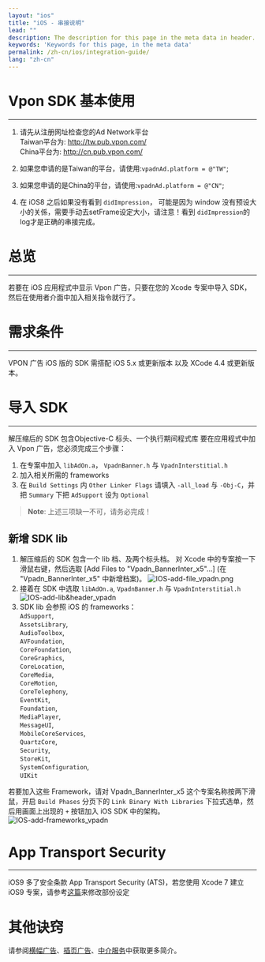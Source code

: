 ```yaml
---
layout: "ios"
title: "iOS - 串接说明"
lead: ""
description: The description for this page in the meta data in header.
keywords: 'Keywords for this page, in the meta data'
permalink: /zh-cn/ios/integration-guide/
lang: "zh-cn"
---
```

# Vpon SDK 基本使用
---
1. 请先从注册网址检查您的Ad Network平台<br>
Taiwan平台为: http://tw.pub.vpon.com/<br>
China平台为: http://cn.pub.vpon.com/<br>

2. 如果您申请的是Taiwan的平台，请使用:`vpadnAd.platform = @"TW"`;

3. 如果您申请的是China的平台，请使用:`vpadnAd.platform = @"CN"`;

4. 在 iOS8 之后如果没有看到 `didImpression`， 可能是因为 window 没有预设大小的关係，需要手动去setFrame设定大小，请注意！看到 `didImpression`的log才是正确的串接完成。

# 总览
---
若要在 iOS 应用程式中显示 Vpon 广告，只要在您的 Xcode 专案中导入 SDK，然后在使用者介面中加入相关指令就行了。

# 需求条件
---
VPON 广告 iOS 版的 SDK 需搭配 iOS 5.x 或更新版本 以及 XCode 4.4 或更新版本。

# 导入 SDK
---
解压缩后的 SDK 包含Objective-C 标头、一个执行期间程式库 要在应用程式中加入 Vpon 广告，您必须完成三个步骤：

1. 在专案中加入 `libAdOn.a`， `VpadnBanner.h` 与 `VpadnInterstitial.h`
2. 加入相关所需的 frameworks
3. 在 `Build Settings` 内 `Other Linker Flags` 请填入 `-all_load` 与 `-Obj-C`，并把 `Summary` 下把 `AdSupport` 设为 `Optional`
> **Note**: 上述三项缺一不可，请务必完成！

## 新增 SDK lib
1. 解压缩后的 SDK 包含一个 lib 档、及两个标头档。 对 Xcode 中的专案按一下滑鼠右键，然后选取 [Add Files to "Vpadn_BannerInter_x5"...] (在 "Vpadn_BannerInter_x5" 中新增档案)。
![IOS-add-file_vpadn.png]
2. 接着在 SDK 中选取 `libAdOn.a`, `VpadnBanner.h` 与 `VpadnInterstitial.h`
![IOS-add-lib&header_vpadn]
3. SDK lib 会参照 iOS 的 frameworks： <br  >
`AdSupport`, <br>
`AssetsLibrary`, <br>
`AudioToolbox`, <br>
`AVFoundation`, <br>
`CoreFoundation`, <br>
`CoreGraphics`, <br>
`CoreLocation`, <br>
`CoreMedia`, <br>
`CoreMotion`, <br>
`CoreTelephony`, <br>
`EventKit`, <br>
`Foundation`, <br>
`MediaPlayer`, <br>
`MessageUI`, <br>
`MobileCoreServices`, <br>
`QuartzCore`, <br>
`Security`, <br>
`StoreKit`, <br>
`SystemConfiguration`, <br>
`UIKit`

若要加入这些 Framework，请对 Vpadn_BannerInter_x5 这个专案名称按两下滑鼠，开启 `Build Phases` 分页下的 `Link Binary With Libraries` 下拉式选单，然后用画面上出现的 `+` 按钮加入 iOS SDK 中的架构。
![IOS-add-frameworks_vpadn]


# App Transport Security
---
iOS9 多了安全条款 App Transport Security (ATS)，若您使用 Xcode 7 建立 iOS9 专案，请参考[这篇]来修改部份设定

# 其他诀窍
请参阅[横幅广告](../banner)、[插页广告](../Interstitial)、[中介服务](../mediation)中获取更多简介。



[IOS-add-lib&header_vpadn]: {{site.baseurl}}/assets/img/IOS-add-lib&header_vpadn.png
[IOS-add-file_vpadn.png]: {{site.baseurl}}/assets/img/IOS-add-file_vpadn.png
[IOS-add-frameworks_vpadn]: {{site.baseurl}}/assets/img/IOS-add-frameworks_vpadn.png
[这篇]: {{site.baseurl}}/zh-cn/ios/latest-news/ios9ats/
